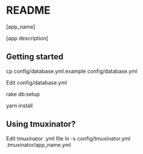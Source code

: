 # README

[app_name]

[app description]

## Getting started

cp config/database.yml.example config/database.yml

Edit config/database.yml

rake db:setup

yarn install

## Using tmuxinator?

Edit tmuxinator .yml file
ln -s config/tmuxinator.yml .tmuxinator/app_name.yml

